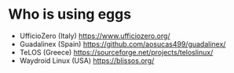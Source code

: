 # Who is using eggs

* UfficioZero (Italy) https://www.ufficiozero.org/
* Guadalinex (Spain) https://github.com/aosucas499/guadalinex/
* TeLOS (Greece) https://sourceforge.net/projects/teloslinux/
* Waydroid Linux (USA) https://blissos.org/

